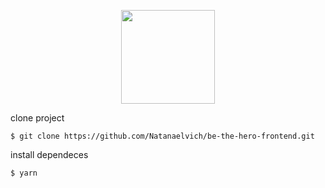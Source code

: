 
<p align='center'>
  <img height='150' src='https://user-images.githubusercontent.com/52014318/77575234-05dfab80-6eb2-11ea-8a79-61b5fb0bc943.png' />
  </p>




clone project

`$ git clone https://github.com/Natanaelvich/be-the-hero-frontend.git`

install dependeces

`$ yarn`
